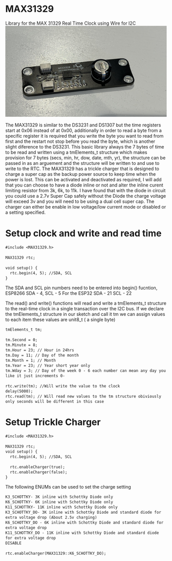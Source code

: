 # MAX31329
Library for the MAX 31329 Real Time Clock using Wire for I2C
![Max31329 Dev Board](Max31329_DEV.jpeg?raw=true "Max 31329")

The MAX31329 is similar to the DS3231 and DS1307 but the time registers start at 0x06 instead of at 0x00, additionally in order to read a byte from a specific register it is required that you write the byte you want to read from first and the restart not stop before you read the byte, which is another slight diference to the DS3231.
This basic library always the 7 bytes of time to be read and written using a tmElements_t structure which makes provision for 7 bytes (secs, min, hr, dow, date, mth, yr), the structure can be passed in as an arguement and the structure will be written to and use to write to the RTC.
The MAX31329 has a trickle charger that is designed to charge a super cap as the backup power source to keep time when the power is lost. This can be activated and deactivated as required, I will add that you can choose to have a diode inline or not and alter the inline curent limiting resistor from 3k, 6k, to 11k. I have found that with the diode in circuit you could use a 2.7v Super Cap safely without the Diode the charge voltage will exceed 3v and you will need to be using a dual cell super cap. The charger can either be enable in low voltage/low current mode or disabled or a setting specified.

# Setup clock and write and read time
```
#include <MAX31329.h>

MAX31329 rtc;

void setup() {
  rtc.begin(4, 5); //SDA, SCL
}
```

The SDA and SCL pin numbers need to be entered into begin() fucntion, ESP8266 SDA - 4, SCL - 5
For the ESP32 SDA - 21 SCL - 22

The read() and write() functions will read and write a tmElements_t structure to the real-time clock in a single transaction over the I2C bus.
If we declare the tmElements_t structure in our sketch and call it tm we can assign values to each item these values are unit8_t ( a single byte)

```
tmElements_t tm;

tm.Second = 0;
tm.Minute = 8;
tm.Hour = 23; // Hour in 24hrs
tm.Day = 11; // Day of the month
tm.Month = 1; // Month
tm.Year = 23; // Year short year only 
tm.Wday = 3; // Day of the week 0 - 6 each number can mean any day you like it just increments 0-

rtc.write(tm); //Will write the value to the clock
delay(5000);
rtc.read(tm); // Will read new values to the tm structure obiviously only seconds will be different in this case
```

# Setup Trickle Charger
```
#include <MAX31329.h>

MAX31329 rtc;
void setup() {
  rtc.begin(4, 5); //SDA, SCL

  rtc.enableCharger(true);
  rtc.enableCharger(false);
}
```
The following ENUMs can be used to set the charge setting
```
K3_SCHOTTKY- 3K inline with Schottky Diode only 
K6_SCHOTTKY- 6K inline with Schottky Diode only 
K11_SCHOTTKY- 11K inline with Schottky Diode only 
K3_SCHOTTKY_DO- 3K inline with Schottky Diode and standard diode for extra voltage drop (About 2.5v charging)
K6_SCHOTTKY_DO - 6K inline with Schottky Diode and standard diode for extra voltage drop
K11_SCHOTTKY_DO - 11K inline with Schottky Diode and standard diode for extra voltage drop
DISABLE

rtc.enableCharger(MAX31329::K6_SCHOTTKY_DO);

```
